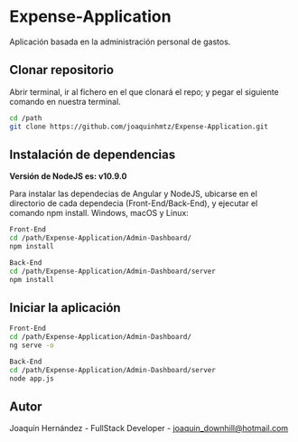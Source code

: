 # Expense-Application
Aplicación basada en la administración personal de gastos.

## Clonar repositorio
Abrir terminal, ir al fichero en el que clonará el repo; y pegar el siguiente comando en nuestra terminal.

```sh
cd /path
git clone https://github.com/joaquinhmtz/Expense-Application.git
```

## Instalación de dependencias

**Versión de NodeJS es: v10.9.0**

Para instalar las dependecias de Angular y NodeJS, ubicarse en el directorio de cada dependecia (Front-End/Back-End), y ejecutar el comando npm install.
Windows, macOS y Linux: 

 ```sh
 Front-End
 cd /path/Expense-Application/Admin-Dashboard/
 npm install
 
 Back-End
 cd /path/Expense-Application/Admin-Dashboard/server
 npm install
 ```
 
 ## Iniciar la aplicación
 
 ```sh
 Front-End
 cd /path/Expense-Application/Admin-Dashboard/
 ng serve -o
 
 Back-End
 cd /path/Expense-Application/Admin-Dashboard/server
 node app.js
 ```
 
 ## Autor
Joaquín Hernández - FullStack Developer - joaquin_downhill@hotmail.com
